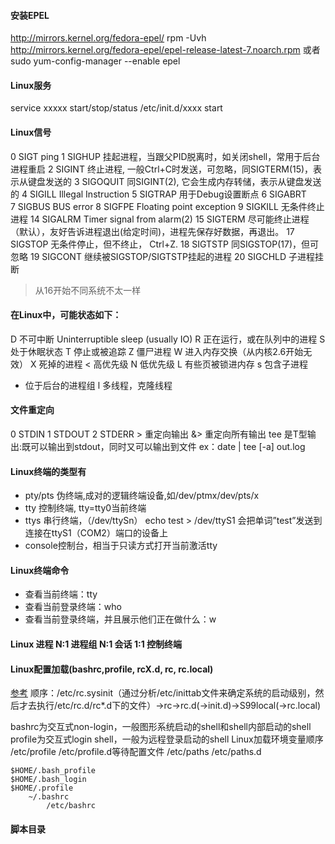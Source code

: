 #### 安装EPEL
http://mirrors.kernel.org/fedora-epel/
rpm -Uvh http://mirrors.kernel.org/fedora-epel/epel-release-latest-7.noarch.rpm
或者
sudo yum-config-manager --enable epel

#### Linux服务
service xxxxx start/stop/status
/etc/init.d/xxxx start

#### Linux信号
0   SIGT        ping
1   SIGHUP      挂起进程，当跟父PID脱离时，如关闭shell，常用于后台进程重启
2   SIGINT      终止进程, 一般Ctrl+C时发送，可忽略，同SIGTERM(15)，表示从键盘发送的
3   SIGOQUIT    同SIGINT(2), 它会生成内存转储，表示从键盘发送的
4   SIGILL      Illegal Instruction
5   SIGTRAP     用于Debug设置断点
6   SIGABRT     
7   SIGBUS      BUS error
8   SIGFPE      Floating point exception
9   SIGKILL     无条件终止进程
14  SIGALRM     Timer signal from alarm(2)
15  SIGTERM     尽可能终止进程（默认），友好告诉进程退出(给定时间)，进程先保存好数据，再退出。
17  SIGSTOP     无条件停止，但不终止，  Ctrl+Z.
18  SIGTSTP     同SIGSTOP(17)，但可忽略
19  SIGCONT     继续被SIGSTOP/SIGTSTP挂起的进程
20  SIGCHLD     子进程挂断
> 从16开始不同系统不太一样

#### 在Linux中，可能状态如下：
D    不可中断     Uninterruptible sleep (usually IO)
R    正在运行，或在队列中的进程
S    处于休眠状态
T    停止或被追踪
Z    僵尸进程
W    进入内存交换（从内核2.6开始无效）
X    死掉的进程
<    高优先级
N    低优先级
L    有些页被锁进内存
s    包含子进程
+    位于后台的进程组
l    多线程，克隆线程

#### 文件重定向
0 STDIN
1 STDOUT
2 STDERR
\>  重定向输出
&> 重定向所有输出
tee 是T型输出:既可以输出到stdout，同时又可以输出到文件
ex：date | tee [-a] out.log

#### Linux终端的类型有
- pty/pts  伪终端,成对的逻辑终端设备,如/dev/ptmx/dev/pts/x
- tty    控制终端, tty=tty0当前终端
- ttys   串行终端，（/dev/ttySn）
    echo test > /dev/ttyS1 会把单词”test”发送到连接在ttyS1（COM2）端口的设备上
- console控制台，相当于只读方式打开当前激活tty
#### Linux终端命令
- 查看当前终端：tty
- 查看当前登录终端：who
- 查看当前登录终端，并且展示他们正在做什么：w

#### Linux 进程 N:1 进程组 N:1 会话 1:1 控制终端
#### Linux配置加载(bashrc,profile, rcX.d, rc, rc.local)
[参考](https://www.jianshu.com/p/020f3d02f538)
 顺序：/etc/rc.sysinit（通过分析/etc/inittab文件来确定系统的启动级别，然后才去执行/etc/rc.d/rc*.d下的文件）->rc->rc.d(->init.d)->S99local(->rc.local)

bashrc为交互式non-login，一般图形系统启动的shell和shell内部启动的shell
profile为交互式login shell，一般为远程登录启动的shell
Linux加载环境变量顺序
/etc/profile
    /etc/profile.d等待配置文件
/etc/paths
    /etc/paths.d
    
    $HOME/.bash_profile
    $HOME/.bash_login
    $HOME/.profile
        ~/.bashrc
            /etc/bashrc

#### 脚本目录